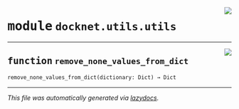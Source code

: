 <!-- markdownlint-disable -->

<a href="https://github.com/khulnasoft/docknet/blob/main/backend/src/docknet/utils/utils.py#L0"><img align="right" style="float:right;" src="https://img.shields.io/badge/-source-cccccc?style=flat-square"></a>

# <kbd>module</kbd> `docknet.utils.utils`





---

<a href="https://github.com/khulnasoft/docknet/blob/main/backend/src/docknet/utils/utils.py#L4"><img align="right" style="float:right;" src="https://img.shields.io/badge/-source-cccccc?style=flat-square"></a>

## <kbd>function</kbd> `remove_none_values_from_dict`

```python
remove_none_values_from_dict(dictionary: Dict) → Dict
```








---

_This file was automatically generated via [lazydocs](https://github.com/khulnasoft/lazydocs)._
